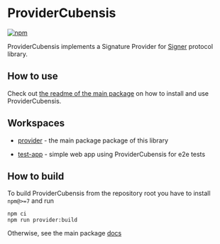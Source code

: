 # ProviderCubensis

[![npm](https://img.shields.io/npm/v/@decentralchain/provider-cubensis?color=blue&label=%40waves%2Fprovider-keeper&logo=npm)](https://www.npmjs.com/package/@decentralchain/provider-cubensis)

ProviderCubensis implements a Signature Provider for [Signer](https://github.com/wavesplatform/signer) protocol library.

## How to use

Check out [the readme of the main package](provider) on how to install and use ProviderCubensis.

## Workspaces

- [provider](provider) - the main package package of this library

- [test-app](test-app) - simple web app using ProviderCubensis for e2e tests

## How to build

To build ProviderCubensis from the repository root you have to install `npm@>=7` and run

```
npm ci
npm run provider:build
```

Otherwise, see the main package [docs](provider/readme.md#how-to-build)
